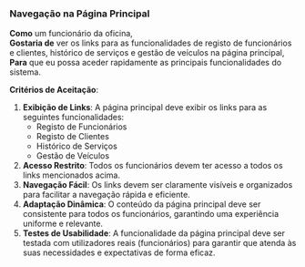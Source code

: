 ### Navegação na Página Principal

**Como** um funcionário da oficina,  
**Gostaria de** ver os links para as funcionalidades de registo de funcionários e clientes, histórico de serviços e gestão de veículos na página principal,  
**Para** que eu possa aceder rapidamente as principais funcionalidades do sistema.

**Critérios de Aceitação**:
1. **Exibição de Links**: A página principal deve exibir os links para as seguintes funcionalidades:
    - Registo de Funcionários
    - Registo de Clientes
    - Histórico de Serviços
    - Gestão de Veículos
2. **Acesso Restrito**: Todos os funcionários devem ter acesso a todos os links mencionados acima.
3. **Navegação Fácil**: Os links devem ser claramente visíveis e organizados para facilitar a navegação rápida e eficiente.
5. **Adaptação Dinâmica**: O conteúdo da página principal deve ser consistente para todos os funcionários, garantindo uma experiência uniforme e relevante.
6. **Testes de Usabilidade**: A funcionalidade da página principal deve ser testada com utilizadores reais (funcionários) para garantir que atenda às suas necessidades e expectativas de forma eficaz.
